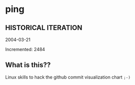 # ping

## HISTORICAL ITERATION
2004-03-21

Incremented: 2484

## What is this?? 
Linux skills to hack the github commit visualization chart `;-)`

